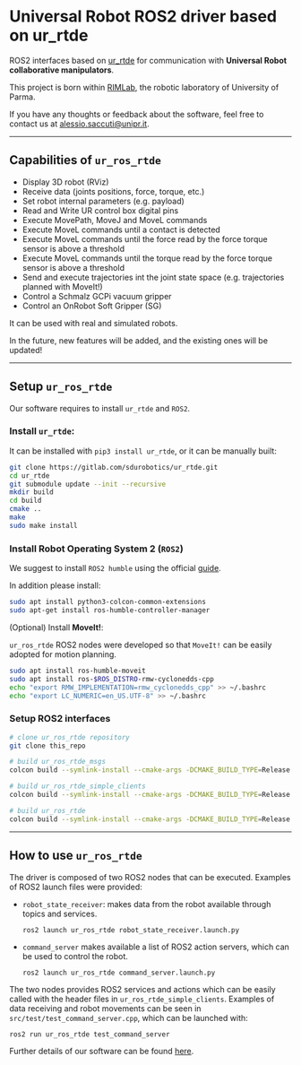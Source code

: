 # Universal Robot ROS2 driver based on ur_rtde

ROS2 interfaces based on [ur_rtde](https://gitlab.com/sdurobotics/ur_rtde) for communication with **Universal Robot collaborative manipulators**.

This project is born within [RIMLab](https://rimlab.ce.unipr.it/), the robotic laboratory of University of Parma.

If you have any thoughts or feedback about the software, feel free to contact us at alessio.saccuti@unipr.it.

---

## Capabilities of `ur_ros_rtde`

- Display 3D robot (RViz)
- Receive data (joints positions, force, torque, etc.)
- Set robot internal parameters (e.g. payload)
- Read and Write UR control box digital pins
- Execute MovePath, MoveJ and MoveL commands
- Execute MoveL commands until a contact is detected
- Execute MoveL commands until the force read by the force torque sensor is above a threshold
- Execute MoveL commands until the torque read by the force torque sensor is above a threshold
- Send and execute trajectories int the joint state space (e.g. trajectories planned with MoveIt!)
- Control a Schmalz GCPi vacuum gripper
- Control an OnRobot Soft Gripper (SG)

It can be used with real and simulated robots.

In the future, new features will be added, and the existing ones will be updated!

---
## Setup `ur_ros_rtde`

Our software requires to install `ur_rtde` and `ROS2`.

### Install `ur_rtde`:

  It can be installed with `pip3 install ur_rtde`, or it can be manually built:

  ```bash
  git clone https://gitlab.com/sdurobotics/ur_rtde.git
  cd ur_rtde
  git submodule update --init --recursive
  mkdir build
  cd build
  cmake ..
  make 
  sudo make install
  ```

### Install Robot Operating System 2 (`ROS2`)

We suggest to install `ROS2 humble` using the official [guide](https://docs.ros.org/en/humble/Installation/Ubuntu-Install-Debians.html).

In addition please install:
  ```bash
  sudo apt install python3-colcon-common-extensions
  sudo apt-get install ros-humble-controller-manager
  ```

(Optional) Install **MoveIt!**:

`ur_ros_rtde` ROS2 nodes were developed so that `MoveIt!` can be easily adopted for motion planning.

  ```bash
  sudo apt install ros-humble-moveit
  sudo apt install ros-$ROS_DISTRO-rmw-cyclonedds-cpp
  echo "export RMW_IMPLEMENTATION=rmw_cyclonedds_cpp" >> ~/.bashrc
  echo "export LC_NUMERIC=en_US.UTF-8" >> ~/.bashrc
  ```

### Setup ROS2 interfaces
```bash
# clone ur_ros_rtde repository
git clone this_repo

# build ur_ros_rtde_msgs
colcon build --symlink-install --cmake-args -DCMAKE_BUILD_TYPE=Release --packages-select ur_ros_rtde_msgs

# build ur_ros_rtde_simple_clients
colcon build --symlink-install --cmake-args -DCMAKE_BUILD_TYPE=Release --packages-select ur_ros_rtde_simple_clients

# build ur_ros_rtde
colcon build --symlink-install --cmake-args -DCMAKE_BUILD_TYPE=Release --packages-select ur_ros_rtde
```
---
## How to use `ur_ros_rtde`

The driver is composed of two ROS2 nodes that can be executed. Examples of ROS2 launch files were provided:

- `robot_state_receiver`: makes data from the robot available through topics and services.
  ```
  ros2 launch ur_ros_rtde robot_state_receiver.launch.py
  ```

- `command_server` makes available a list of ROS2 action servers, which can be used to control the robot.
  ```
  ros2 launch ur_ros_rtde command_server.launch.py
  ```

The two nodes provides ROS2 services and actions which can be easily called with the header files in `ur_ros_rtde_simple_clients`. Examples of data receiving and robot movements can be seen in `src/test/test_command_server.cpp`, which can be launched with:

```
ros2 run ur_ros_rtde test_command_server
```

Further details of our software can be found [here](https://github.com/SuperDiodo/ur_ros_rtde/tree/main/ur_ros_rtde).